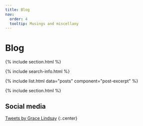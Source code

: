 ```yaml
---
title: Blog
nav:
  order: 4
  tooltip: Musings and miscellany
---
```


# <i class="fas fa-feather-alt"></i>Blog

{% include section.html %}

{% include search-info.html %}

{% include list.html data="posts" component="post-excerpt" %}

{% include section.html %}

## Social media

<!-- Twitter embeds from https://publish.twitter.com/ -->

<a class="twitter-timeline" data-width="800" data-height="400" href="https://twitter.com/neurograce?ref_src=twsrc%5Etfw">Tweets by Grace Lindsay</a> <script async src="https://platform.twitter.com/widgets.js" charset="utf-8"></script>
{:.center}
